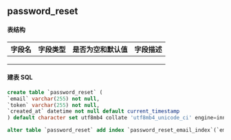 ## password_reset

#### 表结构

| 字段名 | 字段类型 | 是否为空和默认值 | 字段描述 |
| ------ | -------- | ---------------- | -------- |
|        |          |                  |          |
|        |          |                  |          |
|        |          |                  |          |

#### 建表 SQL

```sql
create table `password_reset` (
`email` varchar(255) not null,
`token` varchar(255) not null,
`created_at` datetime not null default current_timestamp
) default character set utf8mb4 collate 'utf8mb4_unicode_ci' engine=innodb;

alter table `password_reset` add index `password_reset_email_index`(`email`);
```

